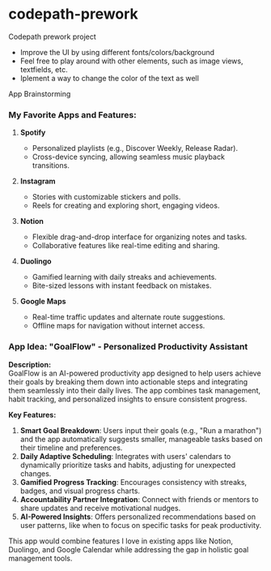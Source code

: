# codepath-prework
Codepath prework project

- Improve the UI by using different fonts/colors/background
- Feel free to play around with other elements, such as image views, textfields, etc.
- Iplement a way to change the color of the text as well

App Brainstorming

### My Favorite Apps and Features:

1. **Spotify**  
   - Personalized playlists (e.g., Discover Weekly, Release Radar).  
   - Cross-device syncing, allowing seamless music playback transitions.  

2. **Instagram**  
   - Stories with customizable stickers and polls.  
   - Reels for creating and exploring short, engaging videos.  

3. **Notion**  
   - Flexible drag-and-drop interface for organizing notes and tasks.  
   - Collaborative features like real-time editing and sharing.  

4. **Duolingo**  
   - Gamified learning with daily streaks and achievements.  
   - Bite-sized lessons with instant feedback on mistakes.  

5. **Google Maps**  
   - Real-time traffic updates and alternate route suggestions.  
   - Offline maps for navigation without internet access.  


### App Idea: **"GoalFlow" - Personalized Productivity Assistant**  

**Description:**  
GoalFlow is an AI-powered productivity app designed to help users achieve their goals by breaking them down into actionable steps and integrating them seamlessly into their daily lives. The app combines task management, habit tracking, and personalized insights to ensure consistent progress.

**Key Features:**  
1. **Smart Goal Breakdown**: Users input their goals (e.g., "Run a marathon") and the app automatically suggests smaller, manageable tasks based on their timeline and preferences.  
2. **Daily Adaptive Scheduling**: Integrates with users' calendars to dynamically prioritize tasks and habits, adjusting for unexpected changes.  
3. **Gamified Progress Tracking**: Encourages consistency with streaks, badges, and visual progress charts.  
4. **Accountability Partner Integration**: Connect with friends or mentors to share updates and receive motivational nudges.  
5. **AI-Powered Insights**: Offers personalized recommendations based on user patterns, like when to focus on specific tasks for peak productivity.  

This app would combine features I love in existing apps like Notion, Duolingo, and Google Calendar while addressing the gap in holistic goal management tools.
